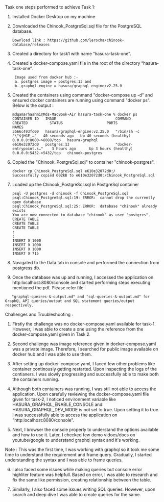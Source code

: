Task one steps performed to achieve Task 1: 

   1. Installed Docker Desktop on my machine
   
   2. Downloaded the Chinook_PostgreSql.sql file for the PostgreSQL database. 
      ```
      Download link : https://github.com/lerocha/chinook-database/releases
      ```
   
   3. Created a directory for task1 with name “hasura-task-one”.
   
   4. Created a docker-compose.yaml file in the root of the directory “hasura-task-one”.
      ```     
       Image used from docker hub :- 
       a. postgres image = postgres:13 and 
       b. graphql-engine = hasura/graphql-engine:v2.25.0
      ```
   
   5. Created the containers using command "docker-compose up -d" and ensured docker containers are running using command "docker ps". Below is the output :
       ```
       mdqamarhashmi@Mds-MacBook-Air hasura-task-one % docker ps
       CONTAINER ID   IMAGE                           COMMAND                   CREATED          STATUS                    PORTS                    NAMES
       5566c493fc00   hasura/graphql-engine:v2.25.0   "/bin/sh -c '\"${HGE_…"   40 seconds ago   Up 40 seconds (healthy)   0.0.0.0:8080->8080/tcp   hasura-graphql
       e610e32072d0   postgres:13                     "docker-entrypoint.s…"    3 hours ago      Up 3 hours (healthy)      0.0.0.0:5432->5432/tcp   chinook-postgres
       ```
   
   6. Copied the "Chinook_PostgreSql.sql" to container "chinook-postgres".
       ```
       docker cp Chinook_PostgreSql.sql e610e32072d0:/
       Successfully copied 602kB to e610e32072d0:/Chinook_PostgreSql.sql
       ```
   
   7. Loaded up the Chinook_PostgreSql.sql in PostgreSql container
       ```
       psql -U postgres -d chinook -f Chinook_PostgreSql.sql
       psql:Chinook_PostgreSql.sql:19: ERROR:  cannot drop the currently open database
       psql:Chinook_PostgreSql.sql:25: ERROR:  database "chinook" already exists
       You are now connected to database "chinook" as user "postgres".
       CREATE TABLE
       CREATE TABLE
       CREATE TABLE
       :
       :
       INSERT 0 1000
       INSERT 0 1000
       INSERT 0 1000
       INSERT 0 715
       ```

   8. Navigated to the Data tab in console and performed the connection from postgress db.
   
   9. Once the database was up and running, I accessed the application on http:localhost:8080/console and started performing steps executing mentioned the pdf. Please refer file 
   ```
      "graphql-queires-&-output.md" and "sql-queries-&-output.md" for GraphQL API queries/output and SQL statement queries/output respectively. 
   ```

Challenges and Troubleshooting :

   1. Firstly the challenge was no docker-compose.yaml available for task-1. However, I was able to create a one using the reference from the docker-compose.yaml given in Task 2. 
   
   2. Second challenge was image reference given in docker-compose.yaml was a private image. Therefore, I searched for public image available on docker hub and I was able to use them. 
   
   3. After setting up docker-compose.yaml, I faced few other problems like container continously getting restarted. Upon inspecting the logs of the contianers. I was slowly progressing and successfully able to make both the containers running. 
   
   4. Although both containers was running, I was still not able to access the application. Upon carefully reviewing the docker-compose.yaml file given for task-2, I noticed environment variable like HASURA_GRAPHQL_ENABLE_CONSOLE and HASURA_GRAPHQL_DEV_MODE is not set to true. Upon setting it to true. I was successfully able to access the application on "http:localhost:8080/console". 
   
   5. Next, I browser the console properly to understand the options available and how to use it. Later, I checked few demo vidoes/docs on youtube/google to understand graphql syntax and it's working. 
   
   Note : This was the first time, I was working with graphql so it took me some time to understand the requirement and frame query. Gradually, I started understanding the syntax and I was able to frame queries. 
   
   6. I also faced some issues while making queries but console error highliter feature was helpfull. Based on error, I was able to research and fix the same like permission, creating relationship between the table. 
   
   7. Similarly, I also faced some issues writing SQL queries. However, upon search and deep dive I was able to create queries for the same. 
